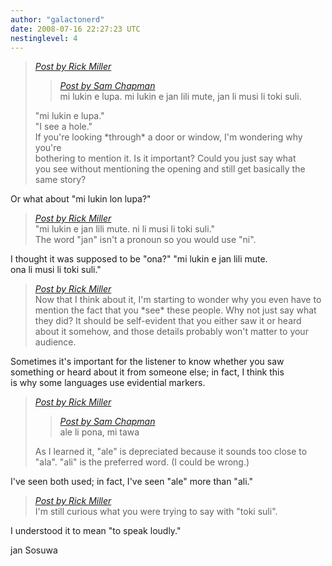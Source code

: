 ```yaml
---
author: "galactonerd"
date: 2008-07-16 22:27:23 UTC
nestinglevel: 4
---
```

> [_Post by Rick Miller_](/46p3RqX2/toki-mi-sin#post6)  
> 
> > [_Post by Sam Chapman_](/46p3RqX2/toki-mi-sin#post5)  
> > mi lukin e lupa. mi lukin e jan lili mute, jan li musi li toki suli.  
> > 
> 
> "mi lukin e lupa."  
> "I see a hole."  
> If you're looking \*through\* a door or window, I'm wondering why you're  
> bothering to mention it. Is it important? Could you just say what  
> you see without mentioning the opening and still get basically the  
> same story?  
> 

Or what about "mi lukin lon lupa?"  

> [_Post by Rick Miller_](/46p3RqX2/toki-mi-sin#post6)  
> "mi lukin e jan lili mute. ni li musi li toki suli."  
> The word "jan" isn't a pronoun so you would use "ni".  
> 

I thought it was supposed to be "ona?" "mi lukin e jan lili mute.  
ona li musi li toki suli."  

> [_Post by Rick Miller_](/46p3RqX2/toki-mi-sin#post6)  
> Now that I think about it, I'm starting to wonder why you even have to  
> mention the fact that you \*see\* these people. Why not just say what  
> they did? It should be self-evident that you either saw it or heard  
> about it somehow, and those details probably won't matter to your  
> audience.  
> 

Sometimes it's important for the listener to know whether you saw  
something or heard about it from someone else; in fact, I think this  
is why some languages use evidential markers.  

> [_Post by Rick Miller_](/46p3RqX2/toki-mi-sin#post6)  
> 
> > [_Post by Sam Chapman_](/46p3RqX2/toki-mi-sin#post5)  
> > ale li pona, mi tawa  
> > 
> 
> As I learned it, "ale" is depreciated because it sounds too close to  
> "ala". "ali" is the preferred word. (I could be wrong.)  
> 

I've seen both used; in fact, I've seen "ale" more than "ali."  

> [_Post by Rick Miller_](/46p3RqX2/toki-mi-sin#post6)  
> I'm still curious what you were trying to say with "toki suli".  
> 

I understood it to mean "to speak loudly."  
  
jan Sosuwa